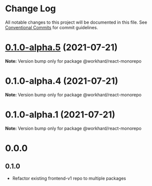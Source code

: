 # Change Log

All notable changes to this project will be documented in this file.
See [Conventional Commits](https://conventionalcommits.org) for commit guidelines.

# [0.1.0-alpha.5](https://github.com/workhard-finance/react-monorepo/compare/v0.1.0-alpha.4...v0.1.0-alpha.5) (2021-07-21)

**Note:** Version bump only for package @workhard/react-monorepo





# 0.1.0-alpha.4 (2021-07-21)

**Note:** Version bump only for package @workhard/react-monorepo





# 0.1.0-alpha.1 (2021-07-21)

**Note:** Version bump only for package @workhard/react-monorepo





# 0.0.0

## 0.1.0

* Refactor existing frontend-v1 repo to multiple packages
